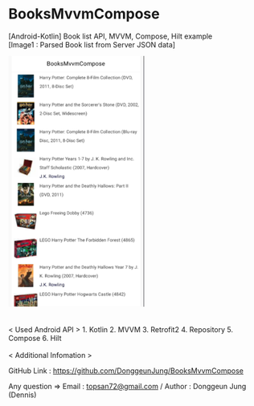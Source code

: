 # BooksMvvmCompose
 [Android-Kotlin] Book list API, MVVM, Compose, Hilt example
<br>
[Image1 : Parsed Book list from Server JSON data]

<div>
<img src="https://github.com/DonggeunJung/BooksMvvmCompose/blob/main/BooksMvvmCompose_Capture.png?raw=true width="300px" height="500px"></img>
</div>
<br>
<br>
< Used Android API >
1. Kotlin
2. MVVM
3. Retrofit2
4. Repository
5. Compose
6. Hilt                                                                                                                                              
<br>
<br>
< Additional Infomation >

GitHub Link : https://github.com/DonggeunJung/BooksMvvmCompose

Any question => Email : topsan72@gmail.com / Author : Donggeun Jung (Dennis)
